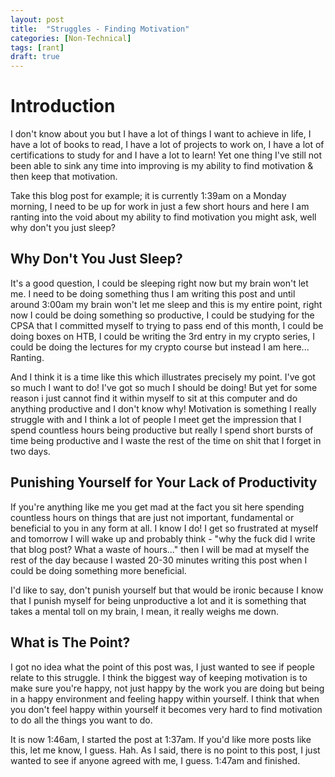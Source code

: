 ```yaml
---
layout: post
title:  "Struggles - Finding Motivation"
categories: [Non-Technical]
tags: [rant]
draft: true
---
```


# Introduction

I don't know about you but I have a lot of things I want to achieve in life, I have a lot of books to read, I have a lot of projects to work on, I have a lot of certifications to study for and I have a lot to learn! Yet one thing I've still not been able to sink any time into improving is my ability to find motivation & then keep that motivation.

Take this blog post for example; it is currently 1:39am on a Monday morning, I need to be up for work in just a few short hours and here I am ranting into the void about my ability to find motivation you might ask, well why don't you just sleep?

## Why Don't You Just Sleep?

It's a good question, I could be sleeping right now but my brain won't let me. I need to be doing something thus I am writing this post and until around 3:00am my brain won't let me sleep and this is my entire point, right now I could be doing something so productive, I could be studying for the CPSA that I committed myself to trying to pass end of this month, I could be doing boxes on HTB, I could be writing the 3rd entry in my crypto series, I could be doing the lectures for my crypto course but instead I am here... Ranting.

And I think it is a time like this which illustrates precisely my point. I've got so much I want to do! I've got so much I should be doing! But yet for some reason i just cannot find it within myself to sit at this computer and do anything productive and I don't know why! Motivation is something I really struggle with and I think a lot of people I meet get the impression that I spend countless hours being productive but really I spend short bursts of time being productive and I waste the rest of the time on shit that I forget in two days.

## Punishing Yourself for Your Lack of Productivity

If you're anything like me you get mad at the fact you sit here spending countless hours on things that are just not important, fundamental or beneficial to you in any form at all. I know I do! I get so frustrated at myself and tomorrow I will wake up and probably think - "why the fuck did I write that blog post? What a waste of hours..." then I will be mad at myself the rest of the day because I wasted 20-30 minutes writing this post when I could be doing something more beneficial.

I'd like to say, don't punish yourself but that would be ironic because I know that I punish myself for being unproductive a lot and it is something that takes a mental toll on my brain, I mean, it really weighs me down.

## What is The Point?

I got no idea what the point of this post was, I just wanted to see if people relate to this struggle. I think the biggest way of keeping motivation is to make sure you're happy, not just happy by the work you are doing but being in a happy environment and feeling happy within yourself. I think that when you don't feel happy within yourself it becomes very hard to find motivation to do all the things you want to do.

It is now 1:46am, I started the post at 1:37am. If you'd like more posts like this, let me know, I guess. Hah. As I said, there is no point to this post, I just wanted to see if anyone agreed with me, I guess. 1:47am and finished.